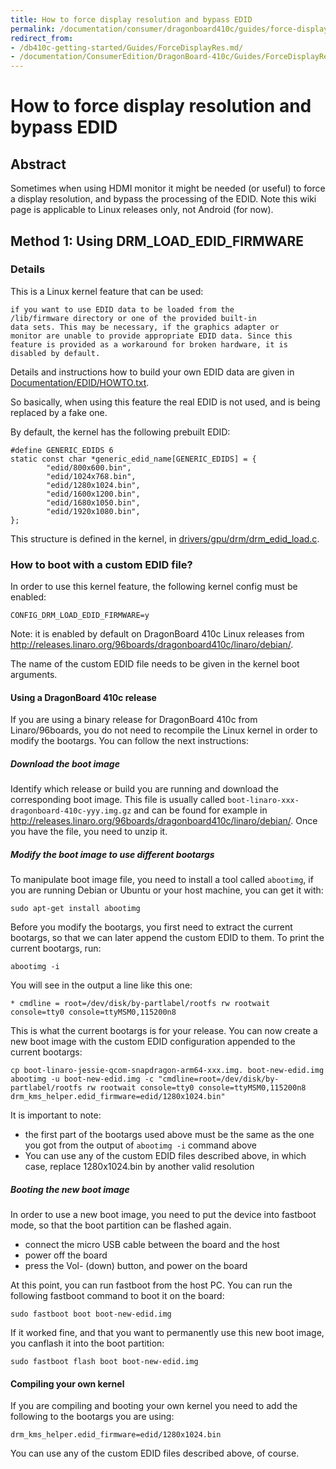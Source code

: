 ```yaml
---
title: How to force display resolution and bypass EDID
permalink: /documentation/consumer/dragonboard410c/guides/force-display-res.md.html
redirect_from:
- /db410c-getting-started/Guides/ForceDisplayRes.md/
- /documentation/ConsumerEdition/DragonBoard-410c/Guides/ForceDisplayRes.md.html
---
```

# How to force display resolution and bypass EDID

## Abstract

Sometimes when using HDMI monitor it might be needed (or useful) to force a display resolution, and bypass the processing of the EDID. Note this wiki page is applicable to Linux releases only, not Android (for now).

## Method 1: Using DRM_LOAD_EDID_FIRMWARE

### Details

This is a Linux kernel feature that can be used:

    if you want to use EDID data to be loaded from the
    /lib/firmware directory or one of the provided built-in
    data sets. This may be necessary, if the graphics adapter or
    monitor are unable to provide appropriate EDID data. Since this
    feature is provided as a workaround for broken hardware, it is
    disabled by default.

Details and instructions how to build your own EDID data are given in [Documentation/EDID/HOWTO.txt](https://git.kernel.org/cgit/linux/kernel/git/torvalds/linux.git/tree/Documentation/EDID/HOWTO.txt).

So basically, when using this feature the real EDID is not used, and is being replaced by a fake one.

By default, the kernel has the following prebuilt EDID:

    #define GENERIC_EDIDS 6
    static const char *generic_edid_name[GENERIC_EDIDS] = {
            "edid/800x600.bin",
            "edid/1024x768.bin",
            "edid/1280x1024.bin",
            "edid/1600x1200.bin",
            "edid/1680x1050.bin",
            "edid/1920x1080.bin",
    };

This structure is defined in the kernel, in [drivers/gpu/drm/drm_edid_load.c](https://git.kernel.org/cgit/linux/kernel/git/torvalds/linux.git/tree/drivers/gpu/drm/drm_edid_load.c).

### How to boot with a custom EDID file?

In order to use this kernel feature, the following kernel config must be enabled:

    CONFIG_DRM_LOAD_EDID_FIRMWARE=y

Note: it is enabled by default on DragonBoard 410c Linux releases from http://releases.linaro.org/96boards/dragonboard410c/linaro/debian/.

The name of the custom EDID file needs to be given in the kernel boot arguments.

#### Using a DragonBoard 410c release

If you are using a binary release for DragonBoard 410c from Linaro/96boards, you do not need to recompile the Linux kernel in order to modify the bootargs. You can follow the next instructions:

##### Download the boot image

Identify which release or build you are running and download the corresponding boot image. This file is usually called `boot-linaro-xxx-dragonboard-410c-yyy.img.gz` and can be found for example in http://releases.linaro.org/96boards/dragonboard410c/linaro/debian/. Once you have the file, you need to unzip it.

##### Modify the boot image to use different bootargs

To manipulate boot image file, you need to install a tool called `abootimg`, if you are running Debian or Ubuntu or your host machine, you can get it with:

    sudo apt-get install abootimg

Before you modify the bootargs, you first need to extract the current bootargs, so that we can later append the custom EDID to them. To print the current bootargs, run:

    abootimg -i

You will see in the output a line like this one:

    * cmdline = root=/dev/disk/by-partlabel/rootfs rw rootwait console=tty0 console=ttyMSM0,115200n8

This is what the current bootargs is for your release. You can now create a new boot image with the custom EDID configuration appended to the current bootargs:

    cp boot-linaro-jessie-qcom-snapdragon-arm64-xxx.img. boot-new-edid.img
    abootimg -u boot-new-edid.img -c "cmdline=root=/dev/disk/by-partlabel/rootfs rw rootwait console=tty0 console=ttyMSM0,115200n8 drm_kms_helper.edid_firmware=edid/1280x1024.bin"

It is important to note:
* the first part of the bootargs used above must be the same as the one you got from the output of `abootimg -i` command above
* You can use any of the custom EDID files described above, in which case, replace 1280x1024.bin by another valid resolution

##### Booting the new boot image

In order to use a new boot image, you need to put the device into fastboot mode, so that the boot partition can be flashed again.
* connect the micro USB cable between the board and the host
* power off the board
* press the Vol- (down) button, and power on the board

At this point, you can run fastboot from the host PC. You can run the following fastboot command to boot it on the board:

    sudo fastboot boot boot-new-edid.img

If it worked fine, and that you want to permanently use this new boot image, you canflash it into the boot partition:

    sudo fastboot flash boot boot-new-edid.img

#### Compiling your own kernel

If you are compiling and booting your own kernel you need to add the following to the bootargs you are using:

    drm_kms_helper.edid_firmware=edid/1280x1024.bin

You can use any of the custom EDID files described above, of course.
